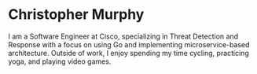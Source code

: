 # Christopher Murphy

I am a Software Engineer at Cisco, specializing in Threat Detection and Response with a focus on using Go and implementing microservice-based architecture. Outside of work, I enjoy spending my time cycling, practicing yoga, and playing video games.
